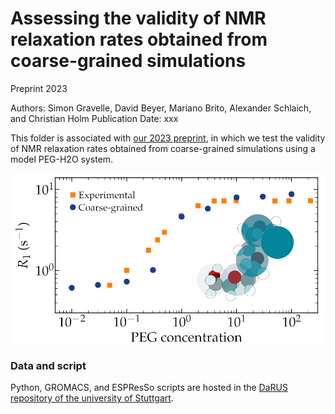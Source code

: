 # Assessing the validity of NMR relaxation rates obtained from coarse-grained simulations

Preprint 2023

Authors: Simon Gravelle, David Beyer, Mariano Brito, Alexander Schlaich, and Christian Holm
Publication Date: xxx

This folder is associated with [our 2023 preprint](10.26434/chemrxiv-2022-f90tv-v2), in which we
test the validity of NMR relaxation rates obtained from coarse-grained simulations using a model PEG-H2O system.

![](figures/TOC.jpg)

### Data and script

Python, GROMACS, and ESPResSo scripts are hosted in the [DaRUS repository of the university of Stuttgart](https://doi.org/10.18419/darus-3313).